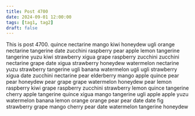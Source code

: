 ```yaml
---
title: Post 4700
date: 2024-09-01 12:00:00
tags: [tag1, tag2]
draft: false
---
```

This is post 4700.
quince
nectarine
mango
kiwi
honeydew
ugli
orange
nectarine
tangerine
date
zucchini
raspberry
pear
apple
lemon
tangerine
tangerine
yuzu
kiwi
strawberry
xigua
grape
raspberry
zucchini
zucchini
nectarine
grape
date
xigua
strawberry
honeydew
watermelon
nectarine
yuzu
strawberry
tangerine
ugli
banana
watermelon
ugli
ugli
strawberry
xigua
date
zucchini
nectarine
pear
elderberry
mango
apple
quince
pear
pear
honeydew
pear
grape
grape
watermelon
honeydew
pear
lemon
raspberry
kiwi
grape
raspberry
zucchini
strawberry
lemon
quince
tangerine
cherry
apple
tangerine
quince
xigua
mango
tangerine
ugli
apple
apple
yuzu
watermelon
banana
lemon
orange
orange
pear
pear
date
date
fig
strawberry
grape
mango
cherry
pear
date
watermelon
tangerine
honeydew

